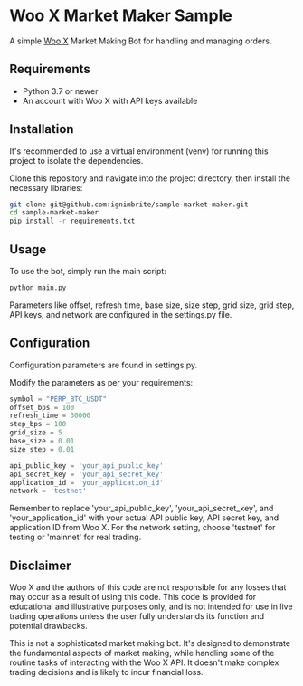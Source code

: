 # Woo X Market Maker Sample
A simple [Woo X](https://referral.woo.org/K5kBYJR7aFcQSU2c7) Market Making Bot for handling and managing orders.

## Requirements
- Python 3.7 or newer
- An account with Woo X with API keys available

## Installation
It's recommended to use a virtual environment (venv) for running this project to isolate the dependencies.

Clone this repository and navigate into the project directory, then install the necessary libraries:

```bash
git clone git@github.com:ignimbrite/sample-market-maker.git
cd sample-market-maker
pip install -r requirements.txt
```

## Usage
To use the bot, simply run the main script:

```bash
python main.py
```

Parameters like offset, refresh time, base size, size step, grid size, grid step, API keys, and network are configured in the settings.py file.
## Configuration
Configuration parameters are found in settings.py.

Modify the parameters as per your requirements:
```python
symbol = "PERP_BTC_USDT"
offset_bps = 100
refresh_time = 30000
step_bps = 100
grid_size = 5
base_size = 0.01
size_step = 0.01

api_public_key = 'your_api_public_key'
api_secret_key = 'your_api_secret_key'
application_id = 'your_application_id'
network = 'testnet'
```

Remember to replace 'your_api_public_key', 'your_api_secret_key', and 'your_application_id' with your actual API public key, API secret key, and application ID from Woo X. For the network setting, choose 'testnet' for testing or 'mainnet' for real trading.

## Disclaimer
Woo X and the authors of this code are not responsible for any losses that may occur as a result of using this code. This code is provided for educational and illustrative purposes only, and is not intended for use in live trading operations unless the user fully understands its function and potential drawbacks.

This is not a sophisticated market making bot. It's designed to demonstrate the fundamental aspects of market making, while handling some of the routine tasks of interacting with the Woo X API. It doesn't make complex trading decisions and is likely to incur financial loss.
